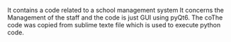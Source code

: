 It contains a code related to a school management system
It concerns the Management of the staff and the code is just GUI using pyQt6.
The coThe code was copied from sublime texte file which is used to execute python code.
